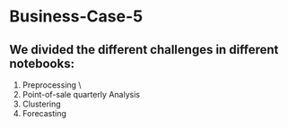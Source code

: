 # Business-Case-5
## We divided the different challenges in different notebooks:
1. Preprocessing \ 
2. Point-of-sale quarterly Analysis
3. Clustering
4. Forecasting
